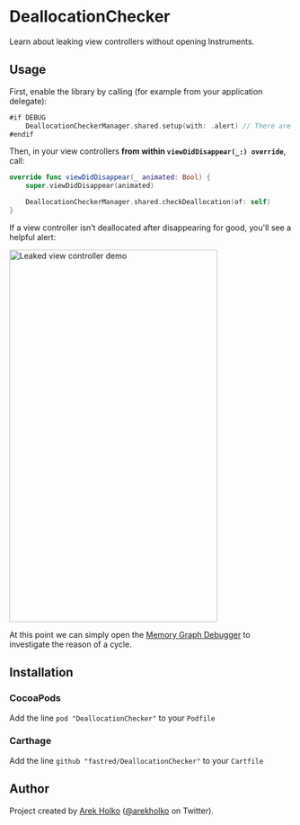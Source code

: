 # DeallocationChecker

Learn about leaking view controllers without opening Instruments.

## Usage

First, enable the library by calling (for example from your application delegate):

```swift
#if DEBUG
    DeallocationCheckerManager.shared.setup(with: .alert) // There are other options than .alert too!
#endif
```

Then, in your view controllers **from within `viewDidDisappear(_:) override`**, call:

```swift
override func viewDidDisappear(_ animated: Bool) {
    super.viewDidDisappear(animated)

    DeallocationCheckerManager.shared.checkDeallocation(of: self)
}
```

If a view controller isn’t deallocated after disappearing for good, you'll see a helpful alert:

<img src="Resources/leak.png" width="370" height="662" alt="Leaked view controller demo">

At this point we can simply open the [Memory Graph Debugger](https://developer.apple.com/library/content/documentation/DeveloperTools/Conceptual/debugging_with_xcode/chapters/special_debugging_workflows.html#//apple_ref/doc/uid/TP40015022-CH9-DontLinkElementID_1) to investigate the reason of a cycle.

## Installation

### CocoaPods

Add the line `pod "DeallocationChecker"` to your `Podfile`

### Carthage
Add the line `github "fastred/DeallocationChecker"` to your `Cartfile`

## Author

Project created by [Arek Holko](http://holko.pl) ([@arekholko](https://twitter.com/arekholko) on Twitter).
